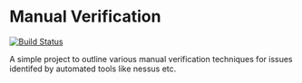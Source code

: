 # Manual Verification

[![Build Status](https://travis-ci.org/anantshri/manual_verification.svg?branch=master)](https://travis-ci.org/anantshri/manual_verification)

A simple project to outline various manual verification techniques for issues identifed by automated tools like nessus etc.

